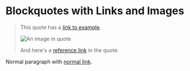 # Blockquotes with Links and Images

> This quote has a [link to example](https://example.com "Example title").
>
> ![An image in quote](image.png "Image title")
>
> And here's a [reference link][ref] in the quote.
>
> [ref]: https://reference.com "Reference title"

Normal paragraph with [normal link](https://normal.com).
